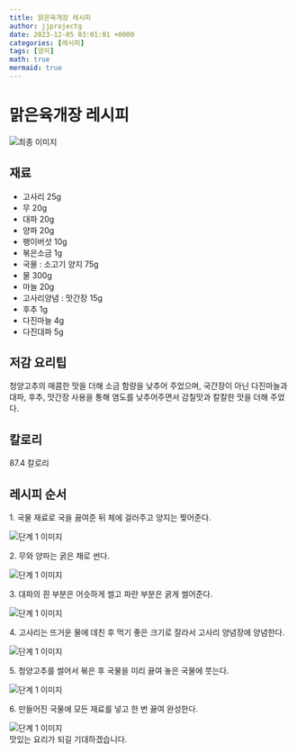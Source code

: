 ```yaml
---
title: 맑은육개장 레시피
author: jjprojectg
date: 2023-12-05 03:01:01 +0000
categories: [레시피]
tags: [양지]
math: true
mermaid: true
---
```

<meta name="og:type" content="website"/>
<meta charset="UTF-8"/>
<div class="header">
  <h1>맑은육개장 레시피</h1>
</div>

<div class="container my-4">
  <div class="row">
    <div class="col-12 col-md-6">
      <div class="recipe-image">
        <img src="http://www.foodsafetykorea.go.kr/uploadimg/cook/10_00408_2.png" class="step-image" alt="최종 이미지"/>
      </div>
    </div>
    <div class="col-12 col-md-6">
      <div class="ingredients">
        <h2>재료</h2>
        <ul class="card">
          <li> 고사리 25g </li>
          <li>  무 20g </li>
          <li>  대파 20g </li>
          <li>  양파 20g </li>
          <li>  팽이버섯 10g </li>
          <li>  볶은소금 1g </li>
          <li> 국물 : 소고기 양지 75g </li>
          <li>  물 300g </li>
          <li>  마늘 20g </li>
          <li> 고사리양념 : 맛간장 15g </li>
          <li>  후추 1g </li>
          <li>  다진마늘 4g </li>
          <li>  다진대파 5g </li>
</ul>
      </div>
    </div>
    <div class="col-12 col-md-6">
      <div class="ingredients">
        <h2>저감 요리팁</h2>
        <div class="card"> 
          <p>
            청양고추의 매콤한 맛을 더해 소금 함량을 낮추어 주었으며, 국간장이 아닌 다진마늘과 대파, 후추, 맛간장 사용을 통해 염도를 낮추어주면서 감칠맛과 칼칼한 맛을 더해 주었다.
          </p>
        </div>
      </div>
      <div class="ingredients">
        <h2>칼로리</h2>
        <div class="card"> 
          <p>
            87.4 칼로리
          </p>
        </div>
      </div>
    </div>
  </div>

  <h2 class="my-4">레시피 순서</h2>
  <div class="card recipe-card">
    <div class="card-body recipe-step">
      <p class="card-text step-description">1. 국물 재료로 국을 끓여준 뒤 체에 걸러주고
양지는 찢어준다.</p>
      <img src="http://www.foodsafetykorea.go.kr/uploadimg/cook/20_00408_01.png" alt="단계 1 이미지" class="step-image"/>
    </div>
  </div>
  <div class="card recipe-card">
    <div class="card-body recipe-step">
      <p class="card-text step-description">2. 무와 양파는 굵은 채로 썬다.</p>
      <img src="http://www.foodsafetykorea.go.kr/uploadimg/cook/20_00408_02.png" alt="단계 1 이미지" class="step-image"/>
    </div>
  </div>
  <div class="card recipe-card">
    <div class="card-body recipe-step">
      <p class="card-text step-description">3. 대파의 흰 부분은 어슷하게 썰고 파란 부분은
굵게 썰어준다.</p>
      <img src="http://www.foodsafetykorea.go.kr/uploadimg/cook/20_00408_03.png" alt="단계 1 이미지" class="step-image"/>
    </div>
  </div>
  <div class="card recipe-card">
    <div class="card-body recipe-step">
      <p class="card-text step-description">4. 고사리는 뜨거운 물에 데친 후 먹기 좋은
크기로 잘라서 고사리 양념장에 양념한다.</p>
      <img src="http://www.foodsafetykorea.go.kr/uploadimg/cook/20_00408_04.png" alt="단계 1 이미지" class="step-image"/>
    </div>
  </div>
  <div class="card recipe-card">
    <div class="card-body recipe-step">
      <p class="card-text step-description">5. 청양고추를 썰어서 볶은 후 국물을 미리
끓여 놓은 국물에 붓는다.</p>
      <img src="http://www.foodsafetykorea.go.kr/uploadimg/cook/20_00408_05.png" alt="단계 1 이미지" class="step-image"/>
    </div>
  </div>
  <div class="card recipe-card">
    <div class="card-body recipe-step">
      <p class="card-text step-description">6. 만들어진 국물에 모든 재료를 넣고 한 번
끓여 완성한다.</p>
      <img src="http://www.foodsafetykorea.go.kr/uploadimg/cook/20_00408_06.png" alt="단계 1 이미지" class="step-image"/>
    </div>
  </div>

</div>
맛있는 요리가 되길 기대하겠습니다.
